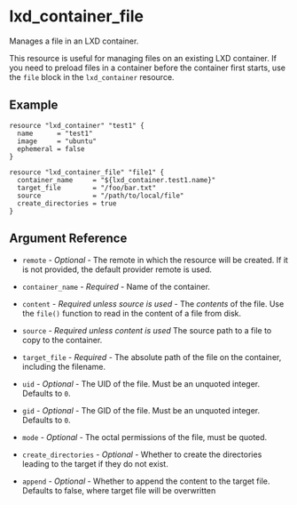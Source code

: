 # lxd_container_file

Manages a file in an LXD container.

This resource is useful for managing files on an existing LXD container.
If you need to preload files in a container before the container first
starts, use the `file` block in the `lxd_container` resource.

## Example

```hcl
resource "lxd_container" "test1" {
  name      = "test1"
  image     = "ubuntu"
  ephemeral = false
}

resource "lxd_container_file" "file1" {
  container_name     = "${lxd_container.test1.name}"
  target_file        = "/foo/bar.txt"
  source             = "/path/to/local/file"
  create_directories = true
}
```

## Argument Reference

* `remote` - *Optional* - The remote in which the resource will be created. If
	it is not provided, the default provider remote is used.

* `container_name` - *Required* - Name of the container.

* `content` - *Required unless source is used* - The _contents_ of the file.
	Use the `file()` function to read in the content of a file from disk.

* `source` - *Required unless content is used* The source path to a file to
	copy to the container.

* `target_file` - *Required* - The absolute path of the file on the container,
	including the filename.

* `uid` - *Optional* - The UID of the file. Must be an unquoted integer.
  Defaults to `0`.

* `gid` - *Optional* - The GID of the file. Must be an unquoted integer.
  Defaults to `0`.

* `mode` - *Optional* - The octal permissions of the file, must be quoted.

* `create_directories` - *Optional* - Whether to create the directories leading
	to the target if they do not exist.

* `append` - *Optional* - Whether to append the content to the target file. Defaults to false, where target file will be overwritten
